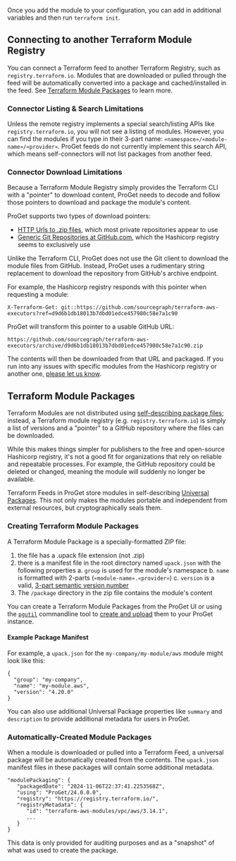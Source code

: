 



Once you add the module to your configuration, you can add in additional variables and then run `terraform init`.

## Connecting to another Terraform Module Registry

You can connect a Terraform feed to another Terraform Registry, such as `registry.terraform.io`. Modules that are downloaded or pulled through the feed will be automatically converted into a package and cached/installed in the feed. See [Terraform Module Packages](#terraform-module-packages) to learn more.

### Connector Listing & Search Limitations

Unless the remote registry implements a special search/listing APIs like `registry.terraform.io`, you will not see a listing of modules. However, you can find the modules if you type in their 3-part name: `«namespace»/«module-name»/«provider»`. ProGet feeds do not currently implement this search API, which means self-connectors will not list packages from another feed.

### Connector Download Limitations

Because a Terraform Module Registry simply provides the Terraform CLI with a "pointer" to download content, ProGet needs to decode and follow those pointers to download and package the module's content.

ProGet supports two types of download pointers:

* [HTTP Urls to .zip files](https://developer.hashicorp.com/terraform/language/modules/sources#http-urls), which most private repositories appear to use
* [Generic Git Repositories at GitHub.com](https://developer.hashicorp.com/terraform/language/modules/sources#generic-git-repository), which the Hashicorp registry seems to exclusively use

Unlike the Terraform CLI, ProGet does not use the Git client to download the module files from GitHub. Instead, ProGet uses a rudimentary string replacement to download the repository from  GitHub's archive endpoint. 

For example, the Hashicorp registry responds with this pointer when requesting a module:
```
X-Terraform-Get: git::https://github.com/sourcegraph/terraform-aws-executors?ref=d9d6b1db18013b7dbd01edce457980c58e7a1c90
```

ProGet will transform this pointer to a usable GitHub URL:
```
https://github.com/sourcegraph/terraform-aws-executors/archive/d9d6b1db18013b7dbd01edce457980c58e7a1c90.zip
```

The contents will then be downloaded from that URL and packaged. If you run into any issues with specific modules from the Hashicorp registry or another one, [please let us know](https://forums.inedo.com).


## Terraform Module Packages

Terraform Modules are not distributed using [self-describing package files](/docs/proget/packages/what-is-a-package); instead, a Terraform module registry (e.g. `registry.terraform.io`) is simply a list of versions and a "pointer" to a GitHub repository where the files can be downloaded. 

While this makes things simpler for publishers to the free and open-source Hashicorp registry, it's not a good fit for organizations that rely on reliable and repeatable processes. For example, the GitHub repository could be deleted or changed, meaning the module will suddenly no longer be available.

Terraform Feeds in ProGet store modules in self-describing [Universal Packages](/docs/proget/feeds/universal/universal-packages). This not only makes the modules portable and independent from external resources, but cryptographically seals them.

### Creating Terraform Module Packages

A Terraform Module Package is a specially-formatted ZIP file:

1. the file has a .upack file extension (not .zip)
2. there is a manifest file in the root directory named `upack.json` with the following properties
   a. `group` is used for the module's namespace
   b. `name` is formatted with 2-parts (`«module-name».«provider»`)
   c. `version` is a valid, [3-part semantic version number](https://semver.org/)
3. The `/package` directory in the zip file contains the module's content


You can create a Terraform Module Packages from the ProGet UI or using the [`pgutil`](/docs/proget/api/pgutil) commandline tool to [create and upload](/docs/proget/api/universal-feed/upload) them to your ProGet instance.

#### Example Package Manifest
For example, a `upack.json` for the `my-company/my-module/aws` module might look like this:

```
{
  "group": "my-company",
  "name": "my-module.aws",
  "version": "4.20.0"
}
```

You can also use additional Universal Package properties like `summary` and `description` to provide additional metadata for users in ProGet.

### Automatically-Created Module Packages

When a module is downloaded or pulled into a Terraform Feed, a universal package will be automatically created from the contents. The `upack.json` manifest files in these packages will contain some additional metadata.

```
"modulePackaging": {
   "packagedDate": "2024-11-06T22:37:41.2253568Z",
   "using": "ProGet/24.0.0.0",
   "registry": "https://registry.terraform.io/",
   "registryMetadata": {
      "id": "terraform-aws-modules/vpc/aws/3.14.1",
      ...
   }
}
```

This data is only provided for auditing purposes and as a "snapshot" of what was used to create the package.

